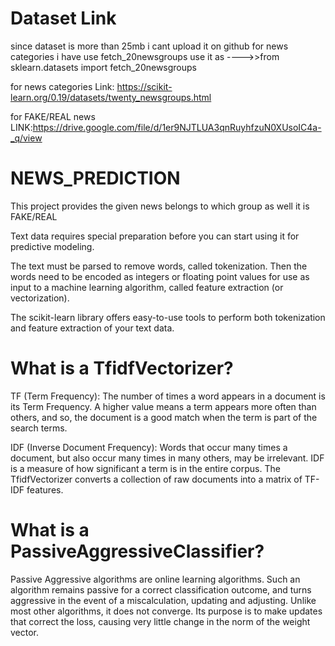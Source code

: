 # Dataset Link
since dataset is more than 25mb i cant upload it on github
for news categories i have use fetch_20newsgroups
use it as ---->>from sklearn.datasets import fetch_20newsgroups

for news categories
Link: https://scikit-learn.org/0.19/datasets/twenty_newsgroups.html

for FAKE/REAL news 
LINK:https://drive.google.com/file/d/1er9NJTLUA3qnRuyhfzuN0XUsoIC4a-_q/view

# NEWS_PREDICTION
This project provides the given news belongs to which group as well it is FAKE/REAL

Text data requires special preparation before you can start using it for predictive modeling.

The text must be parsed to remove words, called tokenization. Then the words need to be encoded as integers or floating point values for use as input to a machine learning algorithm, called feature extraction (or vectorization).

The scikit-learn library offers easy-to-use tools to perform both tokenization and feature extraction of your text data.

# What is a TfidfVectorizer?

TF (Term Frequency): The number of times a word appears in a document is its Term Frequency. A higher value means a term appears more often than others, and so, the document is a good match when the term is part of the search terms.

IDF (Inverse Document Frequency): Words that occur many times a document, but also occur many times in many others, may be irrelevant. IDF is a measure of how significant a term is in the entire corpus.
The TfidfVectorizer converts a collection of raw documents into a matrix of TF-IDF features.

# What is a PassiveAggressiveClassifier?

Passive Aggressive algorithms are online learning algorithms. Such an algorithm remains passive for a correct classification outcome, and turns aggressive in the event of a miscalculation, updating and adjusting. Unlike most other algorithms, it does not converge. Its purpose is to make updates that correct the loss, causing very little change in the norm of the weight vector.
